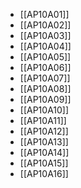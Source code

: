 - [[AP10A01]]
- [[AP10A02]]
- [[AP10A03]]
- [[AP10A04]]
- [[AP10A05]]
- [[AP10A06]]
- [[AP10A07]]
- [[AP10A08]]
- [[AP10A09]]
- [[AP10A10]]
- [[AP10A11]]
- [[AP10A12]]
- [[AP10A13]]
- [[AP10A14]]
- [[AP10A15]]
- [[AP10A16]]
